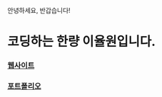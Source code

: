 안녕하세요, 반갑습니다!
# 코딩하는 한량 **이율원**입니다.
### [웹사이트](https://sterd.dev)
### [포트폴리오](https://sterd.dev/portfolio/)
